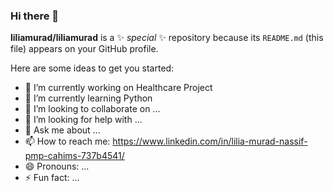 ### Hi there 👋


**liliamurad/liliamurad** is a ✨ _special_ ✨ repository because its `README.md` (this file) appears on your GitHub profile.

Here are some ideas to get you started:

- 🔭 I’m currently working on Healthcare Project
- 🌱 I’m currently learning Python
- 👯 I’m looking to collaborate on ...
- 🤔 I’m looking for help with ...
- 💬 Ask me about ...
- 📫 How to reach me: https://www.linkedin.com/in/lilia-murad-nassif-pmp-cahims-737b4541/
- 😄 Pronouns: ...
- ⚡ Fun fact: ...

